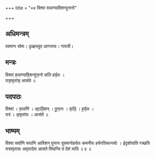 +++
title = "०४ विश्वा रूपाण्याविशन्पुनानो"

+++
## अधिमन्त्रम्
पवमानः सोमः। दृळ्हच्युत आगस्त्यः। गायत्री।

## मन्त्रः
विश्वा॑ रू॒पाण्या॑वि॒शन्पु॑ना॒नो या॑ति हर्य॒तः ।  
यत्रा॒मृता॑स॒ आस॑ते ॥

## पदपाठः
विश्वा॑ । रू॒पाणि॑ । आ॒ऽवि॒शन् । पु॒ना॒नः । या॒ति॒ । ह॒र्य॒तः ।  
यत्र॑ । अ॒मृता॑सः । आस॑ते ॥

## भाष्यम्
विश्वा सर्वाणि रूपाणि आविशन् पुनानः पूयमानोहर्यतः कमनीयः हर्यगतिकान्त्योः । ईदृशोयाति गच्छति यत्रामृतासः अमृतादेवा आसते विष्ठन्ति तं देशं याति ॥ ४ ॥